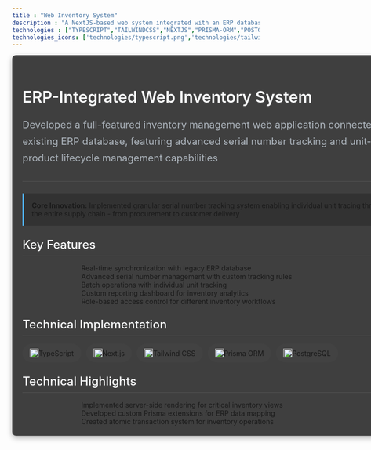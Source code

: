 ```yaml
---
title : "Web Inventory System"
description : "A NextJS-based web system integrated with an ERP database, enabling management of clients, products, and inventory operations. Key features include serial number tracking and individual item traceability for enhanced control"
technologies : ["TYPESCRIPT","TAILWINDCSS","NEXTJS","PRISMA-ORM","POSTGRESQL"]
technologies_icons: ['technologies/typescript.png','technologies/tailwindcss.png','technologies/next-js.png','technologies/prisma-orm.png','technologies/postgresql.svg']
---
```

<html>
<head>
<meta charset="UTF-8">
<meta name="viewport" content="width=device-width, initial-scale=1.0">
<style>
    .project-title {
            font-size: 2rem;
            font-weight: 600;
            color: #f8f9fa;
            margin-bottom: 0.5rem;
    }
    .project-container {
        width: 800px;
        margin: 0 auto;
        padding: 20px;
        background: rgba(30, 30, 30, 0.85);
        border-radius: 8px;
        box-shadow: 0 4px 12px rgba(0, 0, 0, 0.3);
        backdrop-filter: blur(5px);
        border: 1px solid rgba(255, 255, 255, 0.08);
    }
    .project-header {
        border-bottom: 1px solid rgba(255, 255, 255, 0.1);
        padding-bottom: 10px;
        margin-bottom: 10px;
    }
    .project-description {
        font-size: 20px;
        color: #adb5bd;
        line-height: 1.7;
    }
    .project-details{
        max-width:100%;
    }
    .tech-list {
        display: flex;
        flex-wrap: wrap;
        gap: 10px;
        /* margin: 1.5rem 0; */
    }
    .tech-item {
        display: flex;
        align-items: center;
        background: rgba(70, 70, 70, 0.5);
        padding: 10px 15px;
        border-radius: 20px;
        /* font-size: 0.9rem; */
        transition: transform 0.2s, background 0.2s;
    }
    .tech-item:hover {
        background: rgba(90, 90, 90, 0.7);
        transform: translateY(-2px);
    }
    .tech-icon {
        width: 18px;
        height: 18px;
        object-fit: contain;
    }
    .project-date {
        font-size: 0.875rem;
        color: #6c757d;
        margin-top: 1.5rem;
        font-style: italic;
    }
    .section-title {
        font-size: 1.5rem;
        font-weight: 500;
        color: #f8f9fa;
        margin: 1.5rem 0 1rem;
        border-bottom: 1px solid rgba(255, 255, 255, 0.1);
        padding-bottom: 0.5rem;
    }
    .highlight-card {
        background: rgba(40, 40, 40, 0.6);
        border-left: 3px solid #4dabf7;
        padding: 1rem;
        margin: 1.5rem 0;
        border-radius: 0 4px 4px 0;
    }
    .list-style{
        display:flex;
        flex-direction:column;
    }
    .list-style > span {
        width:70%;
        margin:0 auto;
    }
</style>
</head>
<div class="project-container">
        <div class="project-header">
        <h1 class="project-title">ERP-Integrated Web Inventory System</h1>
            <p class="project-description">
                Developed a full-featured inventory management web application connected to an existing ERP database,
                featuring advanced serial number tracking and unit-level product lifecycle management capabilities
            </p>
        </div>
        <div class="highlight-card">
            <strong>Core Innovation:</strong> Implemented granular serial number tracking system enabling 
            individual unit tracing throughout the entire supply chain - from procurement to customer delivery
        </div>
        <div class="project-details">
            <h2 class="section-title">Key Features</h2>
            <div class="list-style">
                <span>Real-time synchronization with legacy ERP database</span>
                <span>Advanced serial number management with custom tracking rules</span>
                <span>Batch operations with individual unit tracking</span>
                <span>Custom reporting dashboard for inventory analytics</span>
                <span>Role-based access control for different inventory workflows</span>
            </div>
            <h2 class="section-title">Technical Implementation</h2>
            <div class="tech-list">
                <div class="tech-item">
                    <img src="/technologies/typescript.png" alt="TypeScript" class="tech-icon">
                    TypeScript
                </div>
                <div class="tech-item">
                    <img src="/technologies/next-js.png" alt="Next.js" class="tech-icon">
                    Next.js
                </div>
                <div class="tech-item">
                    <img src="/technologies/tailwindcss.png" alt="Tailwind CSS" class="tech-icon">
                    Tailwind CSS
                </div>
                <div class="tech-item">
                    <img src="/technologies/prisma-orm.png" alt="Prisma ORM" class="tech-icon">
                    Prisma ORM
                </div>
                <div class="tech-item">
                    <img src="/technologies/postgresql.svg" alt="PostgreSQL" class="tech-icon">
                    PostgreSQL
                </div>
            </div>
            <h2 class="section-title">Technical Highlights</h2>
            <div class="list-style">
                <span>Implemented server-side rendering for critical inventory views</span>
                <span>Developed custom Prisma extensions for ERP data mapping</span>
                <span>Created atomic transaction system for inventory operations</span>
            </div>
        </div>
</div>
</html>